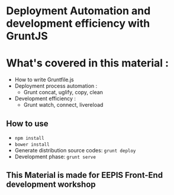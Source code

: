 # Deployment Automation and development efficiency with GruntJS

# What's covered in this material : 
- How to write Gruntfile.js
- Deployment process automation : 
	- Grunt concat, uglify, copy, clean
- Development efficiency : 
	- Grunt watch, connect, livereload

## How to use
- `npm install`
- `bower install`
- Generate distribution source codes: 
	`grunt deploy`
- Development phase:
	`grunt serve`

## This Material is made for EEPIS Front-End development workshop
